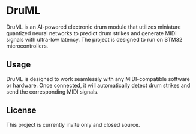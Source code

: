 # DruML

DruML is an AI-powered electronic drum module that utilizes miniature quantized neural networks to predict drum strikes and generate MIDI signals with ultra-low latency. The project is designed to run on STM32 microcontrollers.

## Usage

DruML is designed to work seamlessly with any MIDI-compatible software or hardware. Once connected, it will automatically detect drum strikes and send the corresponding MIDI signals.

## License

This project is currently invite only and closed source.
